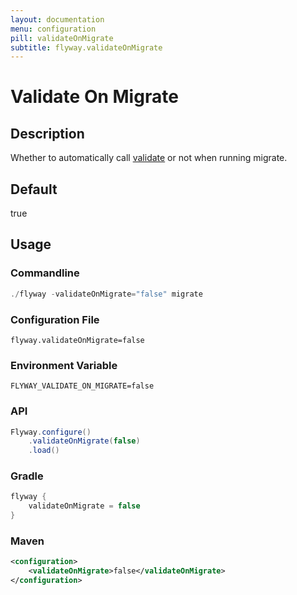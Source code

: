 ```yaml
---
layout: documentation
menu: configuration
pill: validateOnMigrate
subtitle: flyway.validateOnMigrate
---
```


# Validate On Migrate

## Description
Whether to automatically call [validate](/documentation/command/validate) or not when running migrate.

## Default
true

## Usage

### Commandline
```powershell
./flyway -validateOnMigrate="false" migrate
```

### Configuration File
```properties
flyway.validateOnMigrate=false
```

### Environment Variable
```properties
FLYWAY_VALIDATE_ON_MIGRATE=false
```

### API
```java
Flyway.configure()
    .validateOnMigrate(false)
    .load()
```

### Gradle
```groovy
flyway {
    validateOnMigrate = false
}
```

### Maven
```xml
<configuration>
    <validateOnMigrate>false</validateOnMigrate>
</configuration>
```